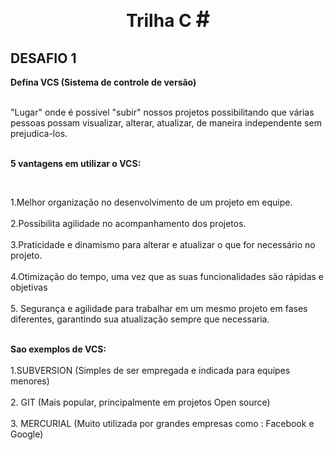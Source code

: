<h1 style="text-align:center;"  <strong> Trilha C <span style="font-size:35px;">#</span></strong> 
</h1>
</h1>
<h2> <strong> DESAFIO 1 </strong> </h2>

<p> <strong> Defina VCS (Sistema de controle de versão) </strong> </p>
<br>
<label>"Lugar" onde é possivel "subir" nossos projetos possibilitando que várias pessoas possam visualizar, alterar, atualizar, de maneira independente sem prejudica-los.</label>
<br>
<br>
<p> <strong> 5 vantagens em utilizar o VCS: </strong> </p>
<br>

<label>1.Melhor organização no desenvolvimento de um projeto em equipe.<label> <br>
<br>
<label>2.Possibilita agilidade no acompanhamento dos projetos.</label> <br>
<br>
<label>3.Praticidade e dinamismo para alterar e atualizar o que for necessário no projeto.</label> <br>
<br>
<label>4.Otimização do tempo, uma vez que as suas funcionalidades são rápidas e objetivas </label> <br>
<br>
<label>5. Segurança e agilidade para trabalhar em um mesmo projeto em fases diferentes, garantindo sua atualização sempre que necessaria.</label>
<br>
<br>

<strong>Sao exemplos de VCS:</strong>
<br>
<br>
<label>1.SUBVERSION (Simples de ser empregada e indicada para equipes menores)
</label> <br>
<br>
<label>2.	GIT (Mais popular, principalmente em projetos Open source)
</label><br>
<br>
3.	MERCURIAL (Muito utilizada por grandes empresas como : Facebook e Google)<label>
